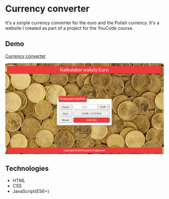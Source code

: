 # Currency converter

It's a simple currency converter for the euro and the Polish currency. It's a website I created as part of a project for the YouCode course.

## Demo

[Currency converter](https://krystiangreblowski.github.io/currency-converter/)

![homepage demo](images/demo.gif)

## Technologies
- HTML
- CSS
- JavaScript(ES6+)
